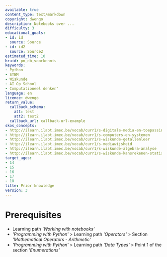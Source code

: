 ```yaml
---
available: true
content_type: text/markdown
copyright: dwengo
description: Notebooks over ...
difficulty: 3
educational_goals:
- id: id
  source: Source
- id: id2
  source: Source2
estimated_time: 10
hruid: pn_db_voorkennis
keywords:
- Python
- STEM
- Wiskunde
- AI Op School
- Computationeel denken"
language: en
licence: dwengo
return_value:
  callback_schema:
    att: test
    att2: test2
  callback_url: callback-url-example
skos_concepts:
- http://ilearn.ilabt.imec.be/vocab/curr1/s-digitale-media-en-toepassingen
- http://ilearn.ilabt.imec.be/vocab/curr1/s-computers-en-systemen
- http://ilearn.ilabt.imec.be/vocab/curr1/s-wiskunde-getallenleer
- http://ilearn.ilabt.imec.be/vocab/curr1/s-mediawijsheid
- http://ilearn.ilabt.imec.be/vocab/curr1/s-wiskunde-algebra-analyse
- http://ilearn.ilabt.imec.be/vocab/curr1/s-wiskunde-kansrekenen-statistiek
target_ages:
- 14
- 15
- 16
- 17
- 18
title: Prior knowledge
version: 3
---
```

# Prerequisites

* Learning path *'Working with notebooks'*
* *'Programming with Python'* > Learning path *'Operators'* > Section *'Mathematical Operators - Arithmetic'*
* *'Programming with Python'* > Learning path *'Data Types'* > Point 1 of the section *'Enumerations'*